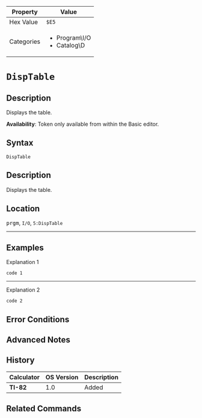 | Property      | Value |
|---------------|-------|
| Hex Value     | `$E5`|
| Categories    | <ul><li>Program\I/O</li><li>Catalog\D</li></ul> |

# `DispTable`

## Description
Displays the table.


<b>Availability</b>: Token only available from within the Basic editor.

## Syntax
`DispTable`

## Description
Displays the table.

## Location
<kbd>prgm</kbd>, `I/O`, `5:DispTable`
<hr>

## Examples

Explanation 1
```ti-basic
code 1
```
---
Explanation 2
```ti-basic
code 2
```

## Error Conditions


## Advanced Notes


## History
| Calculator | OS Version | Description |
|------------|------------|-------------|
| <b>TI-82</b> | 1.0 | Added

## Related Commands

    